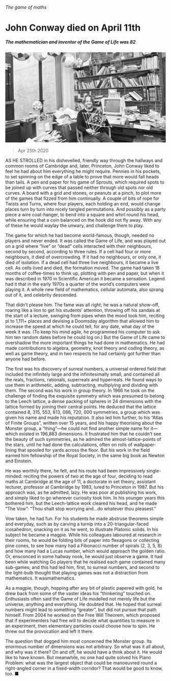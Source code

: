 ###### The game of maths

# John Conway died on April 11th 

##### The mathematician and inventor of the Game of Life was 82 

![image](images/20200425_OBP001_0.jpg) 

> Apr 25th 2020 

AS HE STROLLED in his dishevelled, friendly way through the hallways and common rooms of Cambridge and, later, Princeton, John Conway liked to feel he had about him everything he might require. Pennies in his pockets, to set spinning on the edge of a table to prove that more would fall heads than tails. A pen and paper for his game of Sprouts, which required spots to be joined up with curves that passed neither through old spots nor old curves. A board with a grid and stones, or peanuts at a pinch, to plot more of the games that fizzed from him continually. A couple of bits of rope for Twists and Turns, where four players, each holding an end, would change places turn by turn into nicely tangled permutations. And possibly as a party piece a wire coat-hanger, to bend into a square and whirl round his head, while ensuring that a coin balanced on the hook did not fly away. With any of these he would waylay the unwary, and challenge them to play.

The game for which he had become world-famous, though, needed no players and never ended. It was called the Game of Life, and was played out on a grid where “live” or “dead” cells interacted with their neighbours, second by second, according to three rules. If a cell had four or more neighbours, it died of overcrowding. If it had no neighbours, or only one, it died of isolation. If a dead cell had three live neighbours, it became a live cell. As cells lived and died, the formation moved. The game had taken 18 months of coffee-times to think up, plotting with pen and paper, but when it was described in 1970 in Scientific American it became a sensation. Legend had it that in the early 1970s a quarter of the world’s computers were playing it. A whole new field of mathematics, cellular automata, also sprang out of it, and celebrity descended.


That didn’t please him. The fame was all right; he was a natural show-off, roaring like a lion to get his students’ attention, throwing off his sandals at the start of a lecture, swinging from pipes when the mood took him, reciting pi to 1,111+ places and devising a Doomsday algorithm that allowed him to increase the speed at which he could tell, for any date, what day of the week it was. (To keep his mind agile, he programmed his computer to ask him ten random dates before he could log on.) But the Game of Life came to overshadow the more important things he had done in mathematics. He had made contributions to algebra, geometry, knot theory and coding theory, as well as game theory, and in two respects he had certainly got further than anyone had before.

The first was his discovery of surreal numbers, a universal ordered field that included the infinitely large and the infinitesimally small, and contained all the reals, fractions, rationals, superreals and hyperreals. He found ways to use them in arithmetic, adding, subtracting, multiplying and dividing with them. The second was his work in group theory. In 1966 he took on the challenge of finding the exquisite symmetry which was presumed to belong to the Leech lattice, a dense packing of spheres in 24 dimensions with the lattice formed by joining their central points. He deduced that the lattice contained 8, 315, 553, 613, 086, 720, 000 symmetries, a group which was given his name and made his reputation. It also led him further, to his “Atlas of Finite Groups”, written over 15 years, and his happy theorising about the Monster group, a “thing”—he could not find another simple name for it—which existed in 196,883 dimensions. It frustrated him that he couldn’t see the beauty of such symmetries, as he admired the almost-lattice-points of the stars, until he had done the calculations, often on rolls of wallpaper-lining that spooled for yards across the floor. But his work in the field earned him fellowship of the Royal Society, in the same big book as Newton and Einstein.

He was worthily there, he felt, and his route had been impressively single-minded: reciting the powers of two at the age of four, deciding to read maths at Cambridge at the age of 11, a doctorate in set theory, assistant lecturer, professor at Cambridge by 1983, lured to Princeton in 1987. But his approach was, as he admitted, lazy. He was poor at publishing his work, and simply liked to go wherever curiosity took him. In his younger years this bothered him, but the Leech-lattice work cleared his head, and he made “The Vow”: “Thou shalt stop worrying and…do whatever thou pleasest.”

Vow taken, he had fun. For his students he made abstruse theorems simple and everyday, such as by carving a turnip into a 20-triangular-faced icosahedron, snacking on it as he went, to illustrate Platonic solids. In his subject he became a magpie. While his colleagues laboured at research in their rooms, he would be folding bits of paper into flexagons or collecting pine cones, to see how many had a Fibonacci number of spirals (2, 3, 5, 8) and how many had a Lucas number, which would approach the golden ratio. Or, ensconced in some hallway nook, he would just observe a game. It had been while watching Go players that he realised each game contained many sub-games; and this had led him, first, to surreal numbers, and second to the light-bulb thought that playing games was not a distraction from mathematics. It wasmathematics.

As a magpie, though, hopping after any bit of plastic papered with gold, he drew back from some of the vaster ideas his “thinkering” touched on. Enthusiasts often said the Game of Life modelled not merely life but the universe, anything and everything. He doubted that. He hoped that surreal numbers might lead to something “greater”, but did not pursue that path himself. From 2004 he worked on the Free Will Theorem, which proposed that if experimenters had free will to decide what quantities to measure in an experiment, then elementary particles could choose how to spin. He threw out the provocation and left it there.

The question that dogged him most concerned the Monster group. Its enormous number of dimensions was not arbitrary. So what was it all about, and why was it there? On and off, he would have a think about it. He would like to have known. But meanwhile, no one had quite solved his Piano Problem: what was the largest object that could be manoeuvred round a right-angled corner in a fixed-width corridor? That would be good to know, too. ■


